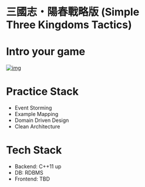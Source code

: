 # 三國志・陽春戰略版 (Simple Three Kingdoms Tactics)

# Intro your game
[![img](https://img.youtube.com/vi/CE1l5JEgKaI/0.jpg)](https://www.youtube.com/watch?v=CE1l5JEgKaI)

# Practice Stack
  * Event Storming
  * Example Mapping
  * Domain Driven Design
  * Clean Architecture

# Tech Stack
  * Backend: C++11 up
  * DB: RDBMS
  * Frontend: TBD
